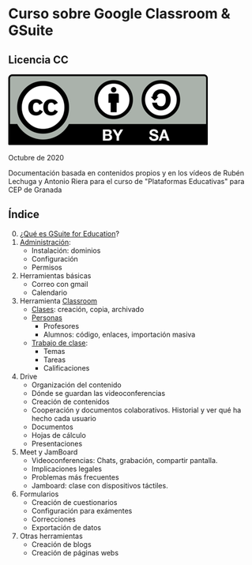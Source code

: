 # Curso sobre Google Classroom & GSuite

## Licencia CC

![Licencia CC](./images/Licencia_CC.png)

Octubre de 2020

Documentación basada en contenidos propios y en los vídeos de Rubén Lechuga y Antonio Riera para el curso de "Plataformas Educativas" para CEP de Granada

## Índice

0. ¿[Qué es GSuite for Education](./QueEsGSuiteForEdu.md)?
1. [Administración](./Administracion.md):
    * Instalación: dominios
    * Configuración
    * Permisos
1. Herramientas básicas
    * Correo con gmail
    * Calendario    
1. Herramienta [Classroom](./Classroom.md)
    * [Clases](./Clases.md): creación, copia, archivado
    * [Personas](./Personas.md)
        * Profesores
        * Alumnos: código, enlaces, importación masiva
    * [Trabajo de clase](./TrabajoClase.md): 
        * Temas
        * Tareas
        * Calificaciones
1. Drive
    * Organización del contenido
    * Dónde se guardan las videoconferencias
    * Creación de contenidos
    * Cooperación y documentos colaborativos. Historial y ver qué ha hecho cada usuario 
    * Documentos
    * Hojas de cálculo
    * Presentaciones
1. Meet y JamBoard
    * Videoconferencias: Chats, grabación, compartir pantalla. 
    * Implicaciones legales
    * Problemas más frecuentes
    * Jamboard: clase con dispositivos táctiles.
1. Formularios
    * Creación de cuestionarios
    * Configuración para exámentes
    * Correcciones
    * Exportación de datos
1. Otras herramientas
    * Creación de blogs
    * Creación de páginas webs
